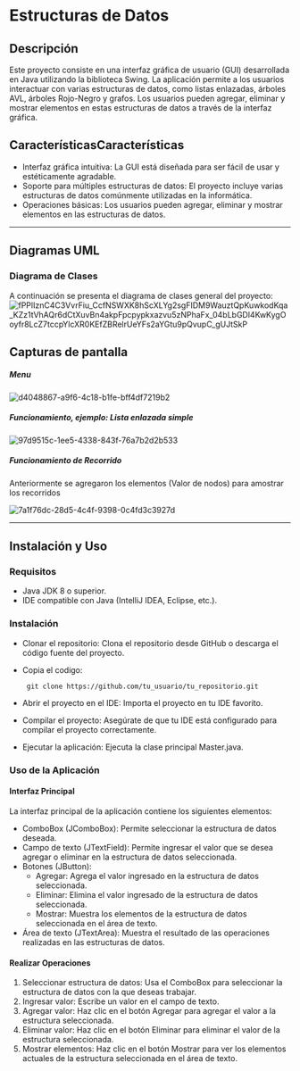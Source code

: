 # Estructuras de Datos
## Descripción

Este proyecto consiste en una interfaz gráfica de usuario (GUI) desarrollada en Java utilizando la biblioteca Swing. La aplicación permite a los usuarios interactuar con varias estructuras de datos, como listas enlazadas, árboles AVL, árboles Rojo-Negro y grafos. Los usuarios pueden agregar, eliminar y mostrar elementos en estas estructuras de datos a través de la interfaz gráfica.

## CaracterísticasCaracterísticas
- Interfaz gráfica intuitiva: La GUI está diseñada para ser fácil de usar y estéticamente agradable.
- Soporte para múltiples estructuras de datos: El proyecto incluye varias estructuras de datos comúnmente utilizadas en la informática.
- Operaciones básicas: Los usuarios pueden agregar, eliminar y mostrar elementos en las estructuras de datos.

---
## Diagramas UML

### Diagrama de Clases

A continuación se presenta el diagrama de clases general del proyecto:
![fPPlIznC4C3VvrFiu_CcfNSWXK8hScXLYg2sgFIDM9WauztQpKuwkodKqa_KZz1tVhAQr6dCtXuvBn4akpFpcpypkxazvu5zNPhaFx_04bLbGDl4KwKygOoyfr8LcZ7tccpYlcXR0KEfZBRelrUeYFs2aYGtu9pQvupC_gUJtSkP](https://github.com/DavidCh02/ArbolBinario/assets/166523123/8aecb7ed-d2c6-4efc-82e6-985ee9430145)


## Capturas de pantalla 
##### Menu

![d4048867-a9f6-4c18-b1fe-bff4df7219b2](https://github.com/DavidCh02/ArbolBinario/assets/166523123/c5186dc9-8289-4bf8-90cf-6f47e8c3b755)


##### Funcionamiento, ejemplo: Lista enlazada simple

![97d9515c-1ee5-4338-843f-76a7b2d2b533](https://github.com/DavidCh02/ArbolBinario/assets/166523123/b6b833b6-6833-4f48-939b-8cc5661e3404)


##### Funcionamiento de Recorrido
Anteriormente se agregaron los elementos (Valor de nodos) para amostrar los recorridos

![7a1f76dc-28d5-4c4f-9398-0c4fd3c3927d](https://github.com/DavidCh02/ArbolBinario/assets/166523123/d55db7fc-793a-4e43-a094-5de00250943f)


--------
## Instalación y Uso 
### Requisitos
- Java JDK 8 o superior.
- IDE compatible con Java (IntelliJ IDEA, Eclipse, etc.).

### Instalación
- Clonar el repositorio: Clona el repositorio desde GitHub o descarga el código fuente del proyecto.

- Copia el codigo:

       git clone https://github.com/tu_usuario/tu_repositorio.git

- Abrir el proyecto en el IDE: Importa el proyecto en tu IDE favorito.

- Compilar el proyecto: Asegúrate de que tu IDE está configurado para compilar el proyecto correctamente.

- Ejecutar la aplicación: Ejecuta la clase principal Master.java.

### Uso de la Aplicación
#### Interfaz Principal
La interfaz principal de la aplicación contiene los siguientes elementos:

- ComboBox (JComboBox): Permite seleccionar la estructura de datos deseada.
- Campo de texto (JTextField): Permite ingresar el valor que se desea agregar o eliminar en la estructura de datos seleccionada.
- Botones (JButton):
	- Agregar: Agrega el valor ingresado en la estructura de datos seleccionada.
	- Eliminar: Elimina el valor ingresado de la estructura de datos seleccionada.
	- Mostrar: Muestra los elementos de la estructura de datos seleccionada en el área de texto.
- Área de texto (JTextArea): Muestra el resultado de las operaciones realizadas en las estructuras de datos.

#### Realizar Operaciones
1. Seleccionar estructura de datos: Usa el ComboBox para seleccionar la estructura de datos con la que deseas trabajar.
2. Ingresar valor: Escribe un valor en el campo de texto.
3. Agregar valor: Haz clic en el botón Agregar para agregar el valor a la estructura seleccionada.
4. Eliminar valor: Haz clic en el botón Eliminar para eliminar el valor de la estructura seleccionada.
5. Mostrar elementos: Haz clic en el botón Mostrar para ver los elementos actuales de la estructura seleccionada en el área de texto.

